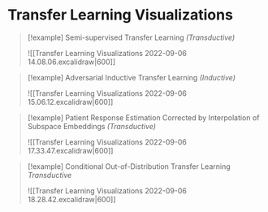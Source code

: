 # Transfer Learning Visualizations

> [!example] 
> Semi-supervised Transfer Learning 
> *(Transductive)*
> 
> ![[Transfer Learning Visualizations 2022-09-06 14.08.06.excalidraw|600]]

> [!example] 
> Adversarial Inductive Transfer Learning
> *(Inductive)*
> 
> ![[Transfer Learning Visualizations 2022-09-06 15.06.12.excalidraw|600]]

> [!example] 
> Patient Response Estimation Corrected by Interpolation of Subspace Embeddings
> *(Transductive)*
> 
> ![[Transfer Learning Visualizations 2022-09-06 17.33.47.excalidraw|600]]

> [!example] 
> Conditional Out-of-Distribution Transfer Learning
> *Transductive*
> 
> ![[Transfer Learning Visualizations 2022-09-06 18.28.42.excalidraw|600]]

